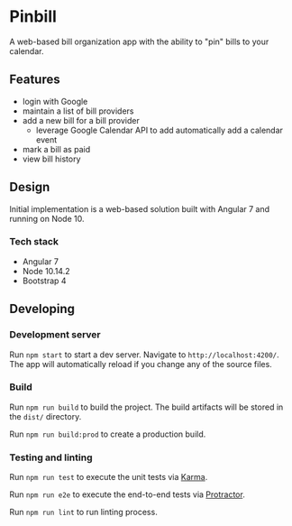 # Pinbill

A web-based bill organization app with the ability to "pin" bills to your calendar.

## Features
* login with Google
* maintain a list of bill providers
* add a new bill for a bill provider
    * leverage Google Calendar API to add automatically add a calendar event
* mark a bill as paid
* view bill history

## Design

Initial implementation is a web-based solution built with Angular 7 and running on Node 10.

### Tech stack
* Angular 7 
* Node 10.14.2
* Bootstrap 4

## Developing 

### Development server

Run `npm start` to start a dev server. Navigate to `http://localhost:4200/`. The app will automatically reload if you change any of the source files.

### Build

Run `npm run build` to build the project. The build artifacts will be stored in the `dist/` directory. 

Run `npm run build:prod` to create a production build.

### Testing and linting

Run `npm run test` to execute the unit tests via [Karma](https://karma-runner.github.io).

Run `npm run e2e` to execute the end-to-end tests via [Protractor](http://www.protractortest.org/).

Run `npm run lint` to run linting process.

